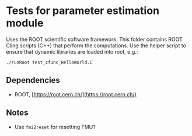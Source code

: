 # Tests for parameter estimation module

Uses the ROOT scientific software framework. This folder contains
ROOT Cling scripts (C++) that perform the computations. Use the
helper script to ensure that dynamic libraries are loaded into root, e.g.:

```
./runRoot test_cfunc_HelloWorld.C
```

## Dependencies
- ROOT, [https://root.cern.ch/](https://root.cern.ch/)

## Notes
- Use `fmi2reset` for resetting FMU?
